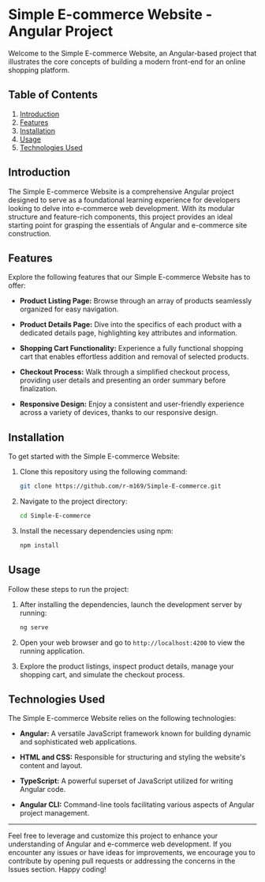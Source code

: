 # Simple E-commerce Website - Angular Project

Welcome to the Simple E-commerce Website, an Angular-based project that illustrates the core concepts of building a modern front-end for an online shopping platform.

## Table of Contents

1. [Introduction](#introduction)
2. [Features](#features)
3. [Installation](#installation)
4. [Usage](#usage)
5. [Technologies Used](#technologies-used)

## Introduction

The Simple E-commerce Website is a comprehensive Angular project designed to serve as a foundational learning experience for developers looking to delve into e-commerce web development. With its modular structure and feature-rich components, this project provides an ideal starting point for grasping the essentials of Angular and e-commerce site construction.

## Features

Explore the following features that our Simple E-commerce Website has to offer:

- **Product Listing Page:** Browse through an array of products seamlessly organized for easy navigation.

- **Product Details Page:** Dive into the specifics of each product with a dedicated details page, highlighting key attributes and information.

- **Shopping Cart Functionality:** Experience a fully functional shopping cart that enables effortless addition and removal of selected products.

- **Checkout Process:** Walk through a simplified checkout process, providing user details and presenting an order summary before finalization.

- **Responsive Design:** Enjoy a consistent and user-friendly experience across a variety of devices, thanks to our responsive design.

## Installation

To get started with the Simple E-commerce Website:

1. Clone this repository using the following command:
   ```bash
   git clone https://github.com/r-m169/Simple-E-commerce.git
   ```

2. Navigate to the project directory:
   ```bash
   cd Simple-E-commerce
   ```

3. Install the necessary dependencies using npm:
   ```bash
   npm install
   ```

## Usage

Follow these steps to run the project:

1. After installing the dependencies, launch the development server by running:
   ```bash
   ng serve
   ```

2. Open your web browser and go to `http://localhost:4200` to view the running application.

3. Explore the product listings, inspect product details, manage your shopping cart, and simulate the checkout process.

## Technologies Used

The Simple E-commerce Website relies on the following technologies:

- **Angular:** A versatile JavaScript framework known for building dynamic and sophisticated web applications.

- **HTML and CSS:** Responsible for structuring and styling the website's content and layout.

- **TypeScript:** A powerful superset of JavaScript utilized for writing Angular code.

- **Angular CLI:** Command-line tools facilitating various aspects of Angular project management.

---

Feel free to leverage and customize this project to enhance your understanding of Angular and e-commerce web development. If you encounter any issues or have ideas for improvements, we encourage you to contribute by opening pull requests or addressing the concerns in the Issues section. Happy coding!
